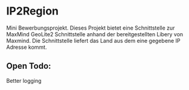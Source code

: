 # IP2Region
Mini Bewerbungsprojekt.
Dieses Projekt bietet eine Schnittstelle zur MaxMind GeoLite2 Schnittstelle anhand der bereitgestellten Libery von Maxmind. Die Schnittstelle liefert das Land aus dem eine gegebene IP Adresse kommt.

## Open Todo:
Better logging 
